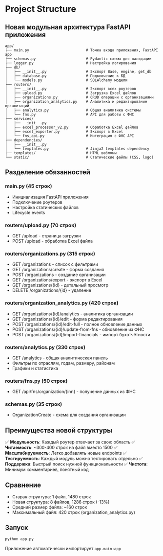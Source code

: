 # Project Structure

## Новая модульная архитектура FastAPI приложения

```
app/
├── main.py                          # Точка входа приложения, FastAPI app
├── schemas.py                       # Pydantic схемы для валидации
├── logger.py                        # Настройка логирования
├── db/
│   ├── __init__.py                  # Экспорт Base, engine, get_db
│   ├── database.py                  # Подключение к БД
│   └── models.py                    # SQLAlchemy модели
├── routers/
│   ├── __init__.py                  # Экспорт всех роутеров
│   ├── upload.py                    # Загрузка Excel файлов
│   ├── organizations.py             # CRUD операции с организациями
│   ├── organization_analytics.py    # Аналитика и редактирование организаций
│   ├── analytics.py                 # Общая аналитика системы
│   └── fns.py                       # API для работы с ФНС
├── services/
│   ├── __init__.py
│   ├── excel_processor_v2.py        # Обработка Excel файлов
│   ├── excel_exporter.py            # Экспорт в Excel
│   └── fns_api.py                   # Интеграция с ФНС API
├── dependencies/
│   ├── __init__.py
│   └── templates.py                 # Jinja2 templates dependency
├── templates/                       # HTML шаблоны
└── static/                          # Статические файлы (CSS, logo)
```

## Разделение обязанностей

### main.py (45 строк)
- Инициализация FastAPI приложения
- Подключение роутеров
- Настройка статических файлов
- Lifecycle events

### routers/upload.py (70 строк)
- GET /upload - страница загрузки
- POST /upload - обработка Excel файла

### routers/organizations.py (315 строк)
- GET /organizations - список с фильтрами
- GET /organizations/create - форма создания
- POST /organizations - создание организации
- GET /organizations/export - экспорт в Excel
- GET /organizations/{id} - детальный просмотр
- DELETE /organizations/{id} - удаление

### routers/organization_analytics.py (420 строк)
- GET /organizations/{id}/analytics - аналитика организации
- GET /organizations/{id}/edit - форма редактирования
- POST /organizations/{id}/edit-full - полное обновление данных
- POST /organizations/{id}/update-from-fns - обновление из ФНС
- POST /organizations/{id}/import-financials - импорт бухотчётности

### routers/analytics.py (330 строк)
- GET /analytics - общая аналитическая панель
- Фильтры по отраслям, годам, размеру, районам
- Графики и статистика

### routers/fns.py (50 строк)
- GET /api/fns/organization/{inn} - получение данных из ФНС

### schemas.py (35 строк)
- OrganizationCreate - схема для создания организации

## Преимущества новой структуры

✅ **Модульность**: Каждый роутер отвечает за свою область
✅ **Читаемость**: ~300-400 строк на файл вместо 1500
✅ **Масштабируемость**: Легко добавлять новые endpoints
✅ **Тестируемость**: Каждый модуль можно тестировать отдельно
✅ **Поддержка**: Быстрый поиск нужной функциональности
✅ **Чистота**: Минимум комментариев, понятный код

## Сравнение

- Старая структура: 1 файл, 1480 строк
- Новая структура: 8 файлов, 1286 строк (-13%)
- Средний размер файла: ~160 строк
- Максимальный файл: 420 строк (organization_analytics.py)

## Запуск

```bash
python app.py
```

Приложение автоматически импортирует `app.main:app`

